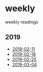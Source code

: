 # weekly
weekly readings

## 2019
* [2019-02-11](./2019/2019-02-11.md)
* [2019-02-18](./2019/2019-02-18.md)
* [2019-02-25](./2019/2019-02-25.md)
* [2019-03-04](./2019/2019-03-04.md)